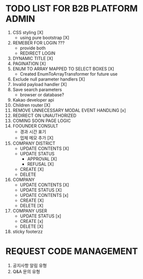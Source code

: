 # TODO LIST FOR B2B PLATFORM ADMIN

1. CSS styling [X]
   - using pure bootstrap [X]
2. REMEBER FOR LOGIN ???
   - provide both
   - REDIRECT LOGIN
3. DYNAMIC TITLE [X]
4. PAGINATION [X]
5. ENUM TO ARRAY MAPPED TO SELECT BOXES [X]
   - Created EnumToArrayTransformer for future use
6. Exclude null parameter handlers [X]
7. Invalid payload handler [X]
8. Save search parameters
   - browser or database?
9. Kakao developer api
10. Children router [X]
11. REMOVE UNNECESSARY MODAL EVENT HANDLING [x]
12. REDIRECT ON UNAUTHORIZED
13. COMING SOON PAGE LOGIC
14. FOOUNDER CONSULT
    - 경과 시간 표기
    - 업체 메모 추가 [X]
15. COMPANY DISTRICT
    - UPDATE CONTENTS [X]
    - UPDATE STATUS
      - APPROVAL [X]
      - REFUSAL [X]
    - CREATE [X]
    - DELETE
16. COMPANY
    - UPDATE CONTENTS [X]
    - UPDATE STATUS [X]
    - UPDATE CONTENTS [x]
    - CREATE [X]
    - DELETE [X]
17. COMPANY USER
    - UPDATE STATUS [x]
    - CREATE [x]
    - DELETE [X]
18. sticky footerzz

# REQUEST CODE MANAGEMENT

1. 공지사항 알림 유형
2. Q&A 문의 유형
